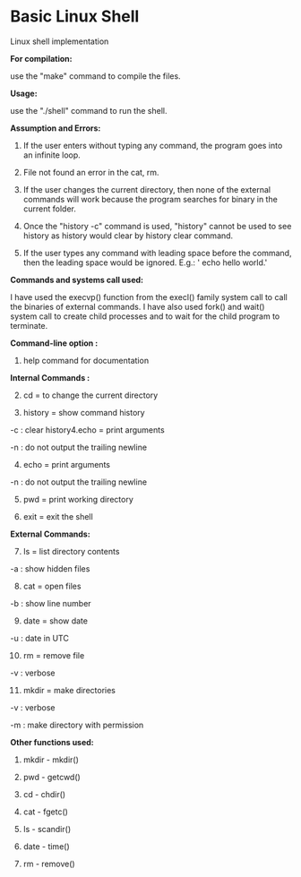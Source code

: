 # Basic Linux Shell
Linux shell implementation

**For compilation:**

use the "make" command to compile the files.

**Usage:**

use the "./shell" command to run the shell.

**Assumption and Errors:**

1. If the user enters without typing any command, the program goes into an infinite loop.

2. File not found an error in the cat, rm.

3. If the user changes the current directory, then none of the external commands will work because the program searches for binary in the current folder.

4. Once the "history -c" command is used, "history" cannot be used to see history as history would clear by history clear command.

5. If the user types any command with leading space before the command, then the leading space would be ignored.
E.g.: ' echo hello world.'

**Commands and systems call used:**

I have used the execvp() function from the execl() family system call to call the binaries of external commands. I have also used fork() and wait() system call to create child processes and to wait
for the child program to terminate.

**Command-line option :**

1. help command for documentation

**Internal Commands :**

2. cd = to change the current directory

3. history = show command history

-c : clear history4.echo = print arguments

-n : do not output the trailing newline

4. echo = print arguments

-n : do not output the trailing newline

5. pwd = print working directory

6. exit = exit the shell

**External Commands:**

7. ls = list directory contents

-a : show hidden files

8. cat = open files

-b : show line number

9. date = show date

-u : date in UTC

10. rm = remove file

-v : verbose

11. mkdir = make directories

-v : verbose

-m : make directory with permission

**Other functions used:**

1. mkdir - mkdir()

2. pwd - getcwd()

3. cd - chdir()

4. cat - fgetc()

5. ls - scandir()

6. date - time()

7. rm - remove()
